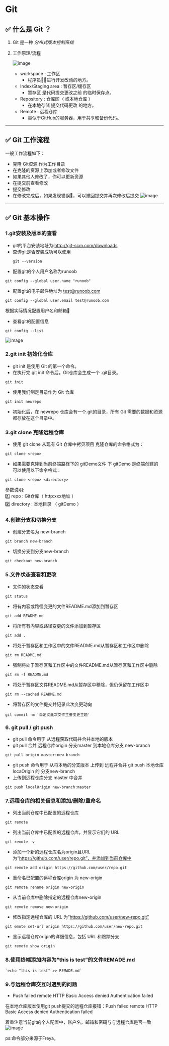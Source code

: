 # Git
## :white_check_mark: 什么是 Git ？
1. Git 是一种 *分布式版本控制系统*
2. 工作原理/流程
   
   ![image](https://github.com/vlvvh/C-sharp-learn/assets/160467935/cb27aaef-9ae7-489d-99d3-1846cc8ed09e)
   - workspace : 工作区
     - 程序员🧑‍💻进行开发改动的地方。
   - Index/Staging area : 暂存区/缓存区
     - 暂存区 是代码提交更改之前 的临时保存点。   
   - Repository : 仓库区（ 或本地仓库 ）
     - 在本地存储 提交代码更改 的地方。
   - Remote : 远程仓库
     - 类似于GitHub的服务器，用于共享和备份代码。
  ***
  ## :white_check_mark: Git 工作流程
  一般工作流程如下：
  - 克隆 Git资源 作为工作目录
  - 在克隆的资源上添加或者修改文件
  - 如果其他人修改了，你可以更新资源
  - 在提交前查看修改
  - 提交修改
  - 在修改完成后，如果发现错误🙅，可以撤回提交并再次修改后提交
![image](https://github.com/vlvvh/C-sharp-learn/assets/160467935/cc2b429d-cd15-4376-b08b-d31f7df802e1)
***
## :white_check_mark: Git 基本操作
### 1.git安装及版本的查看
- git的平台安装地址为:http://git-scm.com/downloads
- 查询git是否安装成功可以使用
  ~~~
  git --version
  ~~~
- 配置git的个人用户名称为runoob
~~~
git config --global user.name "runoob" 
~~~
- 配置git的电子邮件地址为 test@runoob.com
~~~
git config --global user.email test@runoob.com 
~~~
根据实际情况配置用户名和邮箱📮
- 查看git的配置信息
~~~
git config --list
~~~
![image](https://github.com/vlvvh/C-sharp-learn/assets/160467935/dcb21757-b709-4353-8142-2d83e02ce520)


### 2.git init 初始化仓库
- git init 是使用 Git 的第一个命令。
- 在执行完 git init 命令后，Git仓库会生成一个 .git目录。
~~~
git init
~~~
- 使用我们制定目录作为 Git 仓库
~~~
git init newrepo
~~~
- 初始化后，在 newrepo 仓库会有一个.git的目录，所有 Git 需要的数据和资源都存放在这个目录中。

### 3.git clone 克隆远程仓库
- 使用 git clone 从现有 Git 仓库中拷贝项目
克隆仓库的命令格式为：
~~~
git clone <repo>
~~~
- 如果需要克隆到当前终端路径下的 gitDemo文件 下 gitDemo 是终端创建的 可以使用以下命令格式：
~~~
git clone <repo> <directory>
~~~
参数说明:    
1️⃣ repo : Git仓库（ http:xxx地址 ）   
2️⃣ directory : 本地目录 （ gitDemo ）

### 4.创建分支和切换分支
- 创建分支名为 new-branch
~~~
git branch new-branch
~~~
- 切换分支到分支new-branch
~~~
git checkout new-branch
~~~

### 5.文件状态查看和更改
- 文件的状态查看
~~~
git status
~~~
- 将有内容或路径变更的文件README.md添加到暂存区
~~~
git add README.md
~~~
- 将所有有内容或路径变更的文件添加到暂存区
~~~
git add .
~~~
- 将处于暂存区和工作区中的文件README.md从暂存区和工作区中删除
~~~
git rm README.md
~~~
- 强制将处于暂存区和工作区中的文件README.md从暂存区和工作区中删除
~~~
git rm -f README.md
~~~
- 将处于暂存区文件README.md从暂存区中移除，但仍保留在工作区中
~~~
git rm --cached README.md
~~~
- 将暂存区的文件提交并记录此次变更动向
~~~
git commit -m '自定义此次文件主要变更主题'
~~~

### 6. git pull / git push
- git pull 命令用于 从远程获取代码并合并本地的版本
- git pull 合并 远程仓库origin 分支master 到本地仓库分支 new-branch
~~~
git pull origin master:new-branch
~~~
- git push 命令用于 从将本地的分支版本 上传到 远程并合并 git push 本地仓库locaOrigin 的 分支new-branch
- 上传到远程仓库分支 master 中合并
~~~
git push localOrigin new-branch:master
~~~

### 7.远程仓库的相关信息和添加/删除/重命名
- 列出当前仓库中已配置的远程仓库
~~~
git remote
~~~
- 列出当前仓库中已配置的远程仓库，并显示它们的 URL
~~~
git remote -v
~~~
- 添加一个新的远程仓库名为origin且URL为“https://github.com/user/repo.git”，并添加到当前仓库中
~~~
git remote add origin https://github.com/user/repo.git
~~~
- 重命名已配置的远程仓库origin 为 new-origin
~~~
git remote rename origin new-origin
~~~
- 从当前仓库中删除指定的远程仓库new-origin
~~~
git remote remove new-origin
~~~
- 修改指定远程仓库的 URL 为“https://github.com/user/new-repo.git”
~~~
git emote set-url origin https://github.com/user/new-repo.git
~~~
- 显示远程仓库origin的详细信息，包括 URL 和跟踪分支
~~~
git remote show origin
~~~

### 8.使用终端添加内容为“this is test”的文件REMADE.md
~~~
`echo "this is test" >> REMADE.md`
~~~

### 9.与远程仓库交互时遇到的问题
- Push failed remote HTTP Basic Access denied Authentication failed

在本地仓库版本使用git push提交的远程仓库报错：Push failed remote HTTP Basic Access denied Authentication failed

着重注意当前git的个人配置中，账户名，邮箱和密码与与远程仓库是否一致 
![image](https://github.com/vlvvh/C-sharp-learn/assets/160467935/e1fdd117-4bb4-439f-ab05-3539124c7be3)



ps:命令部分来源于Freya。

